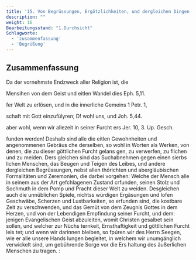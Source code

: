 ```yaml
---
title: '15. Von Begrüssungen, Ergötzlichkeiten, und dergleichen Dingen.'
description: ""
weight: 16
Bearbeitungsstand: "1.Durchsicht"
Schlagworte:
  - 'zusammenfassung'
  - 'Begrüßung'
---
```



Zusammenfassung
---------------

Da der vornehmste Endzweck aller Religion ist, die

Mensihen von dem Geist und eitlen Wandel dies Eph. 5,11.

fer Welt zu erlösen, und in die innerliche Gemeins 1 Petr. 1,

schaft mit Gott einzufülyren; D! wohl uns, und Joh. 5,44.

aber wohl, wenn wir allezeit in seiner Furcht ers Jer. 10, 3. Up. Gesch.

funden werden! Deshalb sind alle die eitlen Gewohnheiten und angenommenen Gebräus che derselben, so wohl in Worten als Werken, von denen, die zu dieser göttlichen Furcht gelans gen, zu verwerfen, zu flichen und zu meiden. Ders gleichen sind das Suchabnehmen gegen einen sierbs lichen Menschen, das Beugen und Teigen des Leibes, und andere dergleichen Begrüssungen, nebst allen thórichten und abergläubischen Formalitäten und Zeremonien, die darbei vorgehen: Welche der Mensch alle in seinem aus der Art gefchlagenen Zustand crfunden, seinen Stolz und Sochmuth in dem Pomp und Pracht dieser Welt zu weiden. Desgleichen auch die unnüblichen Spiele, nichtss würdigen Ergäsungen und lofen Geschwäbe, Scherzen und Lustbarkeiten, so erfunden sind, die kostbare Zeit zu verschwenden, und das Gemüt von dem Zeugnis Gottes in dem Herzen, und von der Lebendigen Empfindung seiner Furcht, und dem: jenigen Evangelischen Geist abzuleiten, womit Christen gesalbet sein sollen, und welcher zur Nüchs ternkeit, Ernsthaftigkeit und göttlichen Furcht leis tet; und wenn wir darinnen bleiben, so fpúren wir des Herrn Seegen, wie er alle unsere Hands lungen begleitet, in welchem wir unumgänglich verwickelt sind, um gebührende Sorge vor die Ers haltung des äußerlichen Menschen zu tragen. :

